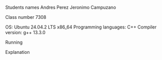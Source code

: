 Students names 
Andres Perez 
Jeronimo Campuzano 

Class number 7308

OS: Ubuntu 24.04.2 LTS x86_64 
Programming languages: C++ 
Compiler version: g++ 13.3.0


Running 


Explanation